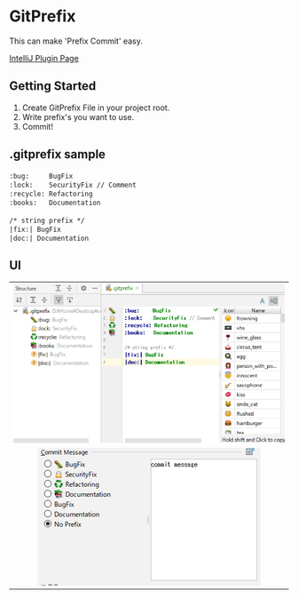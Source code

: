 # GitPrefix
This can make 'Prefix Commit' easy.

[IntelliJ Plugin Page](https://plugins.jetbrains.com/plugin/9725-emojiprefix)

## Getting Started
1. Create GitPrefix File in your project root.
2. Write prefix's you want to use.
3. Commit!

## .gitprefix sample
```
:bug:     BugFix
:lock:    SecurityFix // Comment
:recycle: Refactoring
:books:   Documentation

/* string prefix */
|fix:| BugFix
|doc:| Documentation
```

## UI
||
|:--:|
|![Editor](screenshot/file.png)|
|![CommitMessage](screenshot/commit.png)|
